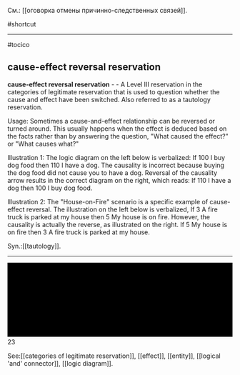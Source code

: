 См.: [[оговорка отмены причинно-следственных связей]].

#shortcut




<hr/>

#tocico

## cause-effect reversal reservation

<b>cause-effect reversal reservation</b> - - A Level III reservation in the categories of legitimate reservation that is used to question whether the cause and effect have been switched. Also referred to as a tautology reservation. 


Usage: Sometimes a cause-and-effect relationship can be reversed or turned around.  This usually happens when the effect is deduced based on the facts rather than by answering the question, "What caused the effect?" or "What causes what?"  

Illustration 1: The logic diagram on the left below is verbalized: If 100 I buy dog food then 110 I have a dog. The causality is incorrect because buying the dog food did not cause you to have a dog.  Reversal of the causality arrow results in the correct diagram on the right, which reads: If 110 I have a dog then 100 I buy dog food. 
 

Illustration 2: The "House-on-Fire" scenario is a specific example of cause-effect reversal.  The illustration on the left below is verbalized, If 3 A fire truck is parked at my house then 5 My house is on fire.  However, the causality is actually the reverse, as illustrated on the right.  If 5 My house is on fire then 3 A fire truck is parked at my house. 
 

Syn.:[[tautology]].
<hr/>
<img src="./tocico_dictionary_2nd_editio-23_1.png"/>
23 



See:[[categories of legitimate reservation]], [[effect]], [[entity]], [[logical 'and' connector]], [[logic diagram]].
